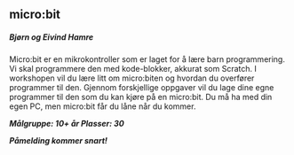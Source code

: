 ## micro:bit
##### Bjørn og Eivind Hamre

Micro:bit er en mikrokontroller som er laget for å lære barn programmering. Vi skal programmere den med kode-blokker, akkurat som Scratch. I workshopen vil du lære litt om micro:biten og hvordan du overfører programmer til den. Gjennom forskjellige oppgaver vil du lage dine egne programmer til den som du kan kjøre på en micro:bit. Du må ha med din egen PC, men micro:bit får du låne når du kommer.

***Målgruppe: 10+ år      Plasser: 30***

***Påmelding kommer snart!***